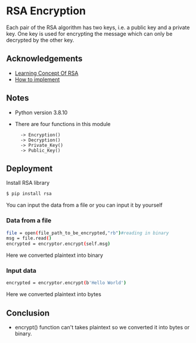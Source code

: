 
# RSA Encryption

Each pair of the RSA algorithm has two keys, i.e. a public key and a private key. One key is used for encrypting the message which can only be decrypted by the other key.



## Acknowledgements

 - [Learning Concept Of RSA](https://www.tutorialspoint.com/cryptography_with_python/cryptography_with_python_understanding_rsa_algorithm.htm)
 - [How to implement](https://www.geeksforgeeks.org/how-to-encrypt-and-decrypt-strings-in-python/)

## Notes

- Python version 3.8.10
- There are four functions in this module 
                                          
        -> Encryption()
        -> Decryption()
        -> Private_Key()
        -> Public_Key()




## Deployment

Install RSA library

```bash
$ pip install rsa
```
You can input the data from a file or you can input it by yourself


### Data from a file
```bash
file = open(file_path_to_be_encrypted,"rb")#reading in binary
msg = file.read()
encrypted = encryptor.encrypt(self.msg)
```
Here we converted plaintext into binary

### Input data
```bash
encrypted = encryptor.encrypt(b'Hello World')
```
Here we converted plaintext into bytes

## Conclusion
- encrypt() function can't takes plaintext so we converted it into bytes or binary.
